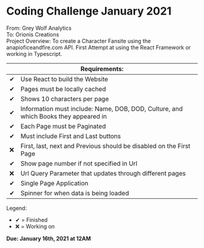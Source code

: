 <h1>Coding Challenge January 2021</h1> 

<p>
From: Grey Wolf Analytics 
<br>
  To: Orionis Creations 
<br>
  Project Overview: To create a Character Fansite using the anapioficeandfire.com API. First Attempt at using the React Framework or working in Typescript.
</p>

<table>
<thead>
  <tr>
    <th colspan="2">Requirements:</th>
  </tr>
</thead>
<tbody>
  <tr>
    <td>✔</td>
    <td>Use React to build the Website</td>
  </tr>
  <tr>
    <td>✔</td>
    <td>Pages must be locally cached</td>
  </tr>
   <tr>
    <td>✔</td>
    <td>Shows 10 characters per page</td>
  </tr>
   <tr>
    <td>✔</td>
    <td>Information must include: Name, DOB, DOD, Culture, and which Books they appeared in</td>
  </tr>
   <tr>
    <td>✔</td>
    <td>Each Page must be Paginated</td>
  </tr>
   <tr>
    <td>✔</td>
    <td>Must include First and Last buttons</td>
  </tr>
   <tr>
    <td>❌</td>
    <td>First, last, next and Previous should be disabled on the First Page</td>
  </tr>
   <tr>
    <td>✔</td>
    <td>Show page number if not specified in Url</td>
  </tr>
   <tr>
    <td>❌</td>
    <td>Url Query Parameter that updates through different pages</td>
  </tr>
   <tr>
    <td>✔</td>
    <td>Single Page Application</td>
  </tr>
   <tr>
    <td>✔</td>
    <td>Spinner for when data is being loaded</td>
  </tr>
</tbody>
</table>

<p>
  Legend:
  <ul>
    <li>✔ = Finished</li>
    <li>❌ = Working on</li>
  </ul>
</p>

<p>
  <b>Due: January 16th, 2021 at 12AM</b>
</p>
